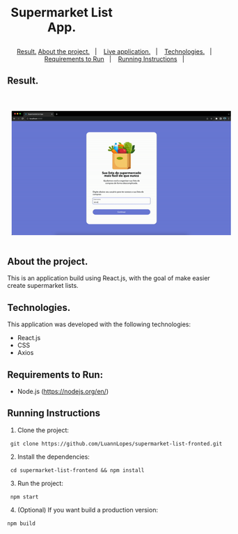 <h1 align="center" style="    max-width: 250px;
    margin: 30px 0;">
    <br>
    Supermarket List App.
</h1>

<p align="center">
  <a href="#result">Result.</a>
  <a href="#about-the-project">About the project.</a>&nbsp;&nbsp;&nbsp;|&nbsp;&nbsp;&nbsp;
  <a href="#live-application">Live application.</a>&nbsp;&nbsp;&nbsp;|&nbsp;&nbsp;&nbsp;
  <a href="#technologies">Technologies.</a>&nbsp;&nbsp;&nbsp;|&nbsp;&nbsp;&nbsp;
  <a href="#requirements-to-run">Requirements to Run</a>&nbsp;&nbsp;&nbsp;|&nbsp;&nbsp;&nbsp;
  <a href="#running-instructions">Running Instructions</a>&nbsp;&nbsp;&nbsp;|&nbsp;&nbsp;&nbsp;
</p>

## Result.

  <div style="display: flex;   flex-direction: column;
  align-items: center;">
  <h1 align="center" style="display: flex; flex-direction:row;">
      <img   style="margin: 0 10px;" alt="supermarket-list-app.gif" src="public/images/demo.gif" />
  </h1>
  </div>

## About the project.

This is an application build using React.js, with the goal of make easier create supermarket lists.
<br>

<!-- ## Live application.

https://luannlopes.github.io/wallet-app-frontend/ -->

## Technologies.

This application was developed with the following technologies:

- React.js
- CSS
- Axios

## Requirements to Run:

- Node.js (https://nodejs.org/en/)

## Running Instructions

1. Clone the project:

```
 git clone https://github.com/LuannLopes/supermarket-list-fronted.git
```

2. Install the dependencies:

```
 cd supermarket-list-frontend && npm install
```

3. Run the project:

```
 npm start
```

4. (Optional) If you want build a production version:

```
npm build
```
